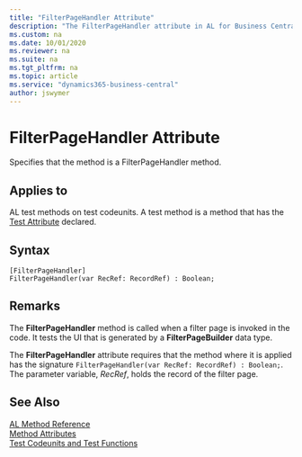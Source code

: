 ```yaml
---
title: "FilterPageHandler Attribute"
description: "The FilterPageHandler attribute in AL for Business Central"
ms.custom: na
ms.date: 10/01/2020
ms.reviewer: na
ms.suite: na
ms.tgt_pltfrm: na
ms.topic: article
ms.service: "dynamics365-business-central"
author: jswymer
---
```


# FilterPageHandler Attribute

Specifies that the method is a FilterPageHandler method.

## Applies to  

AL test methods on test codeunits. A test method is a method that has the [Test Attribute](devenv-test-attribute.md) declared. 

## Syntax  
  
```AL
[FilterPageHandler]
FilterPageHandler(var RecRef: RecordRef) : Boolean;
```    

## Remarks

The **FilterPageHandler** method is called when a filter page is invoked in the code. It tests the UI that is generated by a **FilterPageBuilder** data type. 

The **FilterPageHandler** attribute requires that the method where it is applied has the signature `FilterPageHandler(var RecRef: RecordRef) : Boolean;`. The parameter variable, *RecRef*, holds the record of the filter page.

## See Also  

[AL Method Reference](../methods-auto/library.md)  
[Method Attributes](devenv-method-attributes.md)  
[Test Codeunits and Test Functions](../devenv-test-codeunits-and-test-methods.md)